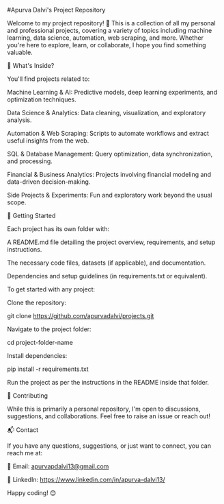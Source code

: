 #Apurva Dalvi's Project Repository

Welcome to my project repository! 🚀 This is a collection of all my personal and professional projects, covering a variety of topics including machine learning, data science, automation, web scraping, and more. Whether you're here to explore, learn, or collaborate, I hope you find something valuable.

📂 What's Inside?

You'll find projects related to:

Machine Learning & AI: Predictive models, deep learning experiments, and optimization techniques.

Data Science & Analytics: Data cleaning, visualization, and exploratory analysis.

Automation & Web Scraping: Scripts to automate workflows and extract useful insights from the web.

SQL & Database Management: Query optimization, data synchronization, and processing.

Financial & Business Analytics: Projects involving financial modeling and data-driven decision-making.

Side Projects & Experiments: Fun and exploratory work beyond the usual scope.

🚀 Getting Started

Each project has its own folder with:

A README.md file detailing the project overview, requirements, and setup instructions.

The necessary code files, datasets (if applicable), and documentation.

Dependencies and setup guidelines (in requirements.txt or equivalent).

To get started with any project:

Clone the repository:

git clone https://github.com/apurvadalvi/projects.git

Navigate to the project folder:

cd project-folder-name

Install dependencies:

pip install -r requirements.txt

Run the project as per the instructions in the README inside that folder.

🤝 Contributing

While this is primarily a personal repository, I'm open to discussions, suggestions, and collaborations. Feel free to raise an issue or reach out!

📬 Contact

If you have any questions, suggestions, or just want to connect, you can reach me at:

📧 Email: apurvapdalvi13@gmail.com

🔗 LinkedIn: https://www.linkedin.com/in/apurva-dalvi13/

Happy coding! 😊

